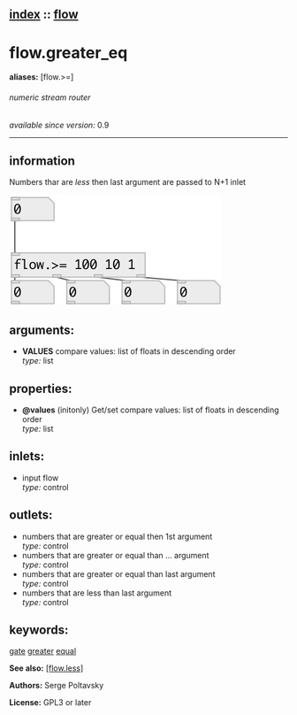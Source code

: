 [index](index.html) :: [flow](category_flow.html)
---

# flow.greater_eq
**aliases:** [flow.&gt;=]


###### numeric stream router

*available since version:* 0.9

---


## information
Numbers thar are *less* then last argument are passed to N+1 inlet


[![example](../examples/img/flow.greater_eq.jpg)](../examples/pd/flow.greater_eq.pd)



## arguments:

* **VALUES**
compare values: list of floats in descending order<br>
_type:_ list<br>





## properties:

* **@values** (initonly)
Get/set compare values: list of floats in descending order<br>
_type:_ list<br>



## inlets:

* input flow<br>
_type:_ control



## outlets:

* numbers that are greater or equal then 1st argument<br>
_type:_ control
* numbers that are greater or equal than ... argument<br>
_type:_ control
* numbers that are greater or equal than last argument<br>
_type:_ control
* numbers that are less than last argument<br>
_type:_ control



## keywords:

[gate](keywords/gate.html)
[greater](keywords/greater.html)
[equal](keywords/equal.html)



**See also:**
[\[flow.less\]](flow.less.html)




**Authors:** Serge Poltavsky




**License:** GPL3 or later





